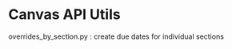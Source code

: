 Canvas API Utils
================
overrides_by_section.py : create due dates for individual sections

